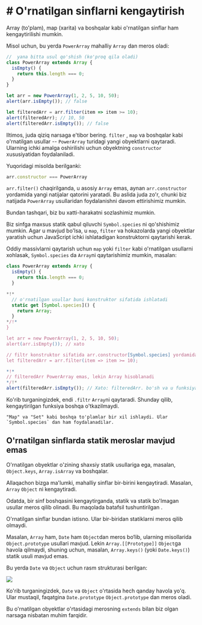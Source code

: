 
# # O'rnatilgan sinflarni kengaytirish

Array (to'plam), map (xarita) va boshqalar kabi o'rnatilgan sinflar ham kengaytirilishi mumkin.

Misol uchun, bu yerda `PowerArray` mahalliy `Array` dan meros oladi:

```js run
//  yana bitta usul qo'shish (ko'proq qila oladi)
class PowerArray extends Array {
  isEmpty() {
    return this.length === 0;
  }
}

let arr = new PowerArray(1, 2, 5, 10, 50);
alert(arr.isEmpty()); // false

let filteredArr = arr.filter(item => item >= 10);
alert(filteredArr); // 10, 50
alert(filteredArr.isEmpty()); // false
```

Iltimos, juda qiziq narsaga e'tibor bering. `filter` , `map` va boshqalar kabi o'rnatilgan usullar -- `PowerArray` turidagi yangi obyektlarni qaytaradi. Ularning ichki amalga oshirilishi uchun obyektning `constructor` xususiyatidan foydalaniladi.

Yuqoridagi misolda berilganki:
```js
arr.constructor === PowerArray
```

`arr.filter()` chaqirilganda, u asosiy `Array` emas, aynan `arr.constructor` yordamida yangi natijalar qatorini yaratadi. Bu aslida juda zo'r, chunki biz natijada `PowerArray` usullaridan foydalanishni davom ettirishimiz mumkin.

Bundan tashqari, biz bu xatti-harakatni sozlashimiz mumkin.

Biz sinfga maxsus statik qabul qiluvchi `Symbol.species` ni qo'shishimiz mumkin. Agar u mavjud bo'lsa, u `map`, `filter` va hokazolarda yangi obyektlar yaratish uchun JavaScript ichki ishlatadigan konstruktorni qaytarishi kerak.

Oddiy massivlarni qaytarish uchun `map` yoki `filter` kabi o'rnatilgan usullarni xohlasak, `Symbol.species` da `Array`ni qaytarishimiz mumkin, masalan:

```js run
class PowerArray extends Array {
  isEmpty() {
    return this.length === 0;
  }

*!*
  // o'rnatilgan usullar buni konstruktor sifatida ishlatadi
  static get [Symbol.species]() {
    return Array;
  }
*/!*
}

let arr = new PowerArray(1, 2, 5, 10, 50);
alert(arr.isEmpty()); // xato

// filtr konstruktor sifatida arr.constructor[Symbol.species] yordamida yangi massiv yaratadi
let filteredArr = arr.filter(item => item >= 10);

*!*
// filteredArr PowerArray emas, lekin Array hisoblanadi
*/!*
alert(filteredArr.isEmpty()); // Xato: filteredArr. bo'sh va u funksiya emas
```

Ko'rib turganingizdek, endi `.filtr` `Array`ni qaytaradi. Shunday qilib, kengaytirilgan funksiya boshqa o'tkazilmaydi.

```aqlli sarlavha="Boshqa to'plamlar xuddi shunday ishlaydi"
"Map" va "Set" kabi boshqa to'plamlar bir xil ishlaydi. Ular `Symbol.species` dan ham foydalanadilar.
```

## O'rnatilgan sinflarda statik meroslar mavjud emas

O'rnatilgan obyektlar o'zining shaxsiy statik usullariga ega, masalan, `Object.keys`, `Array.isArray` va boshqalar.

Allaqachon bizga ma'lumki,  mahalliy sinflar bir-birini kengaytiradi. Masalan, `Array` `Object` ni kengaytiradi.

Odatda, bir sinf boshqasini kengaytirganda, statik va statik bo'lmagan usullar meros qilib olinadi. Bu maqolada batafsil tushuntirilgan [](info:static-properties-methods#statics-and-inheritance).

O'rnatilgan sinflar bundan istisno. Ular bir-biridan statiklarni meros qilib olmaydi.

Masalan, `Array` ham, `Date` ham `Object`dan meros bo‘lib, ularning misollarida `Object.prototype` usullari mavjud. Lekin `Array.[[Prototype]]` `Object`ga havola qilmaydi, shuning uchun, masalan, `Array.keys()` (yoki `Date.keys()`) statik usuli mavjud emas.

Bu yerda `Date` va `Object` uchun rasm strukturasi berilgan:

![](object-date-inheritance.svg)

Ko'rib turganingizdek, `Date` va `Object` o'rtasida hech qanday havola yo'q. Ular mustaqil, faqatgina `Date.prototype` `Object.prototype` dan meros oladi.

Bu o'rnatilgan obyektlar o'rtasidagi merosning `extends` bilan biz olgan narsaga nisbatan muhim farqidir.
